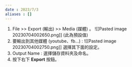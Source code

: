 ```yaml
---
date : 2023/7/3
aliases : []
---
```



1. File >> Export (輸出) >> Media (媒體) 。
		![[Pasted image 20230704002650.png]]
		(此為預設值)
2. 要輸出到其他媒體 (youtube、fb...) :
		![[Pasted image 20230704002750.png]]
		選擇其下面的設定。
3. Output Name : 選擇儲存資料夾及命名。
4. 按下右下 **Export** 按鈕。
